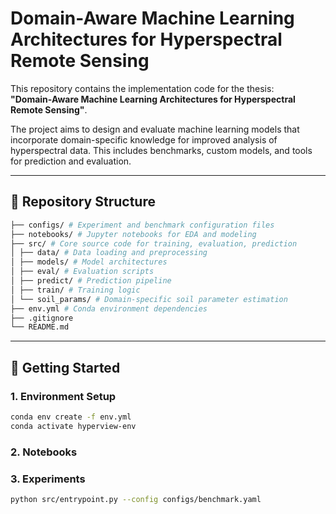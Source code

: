 # Domain-Aware Machine Learning Architectures for Hyperspectral Remote Sensing

This repository contains the implementation code for the thesis:  
**"Domain-Aware Machine Learning Architectures for Hyperspectral Remote Sensing"**.

The project aims to design and evaluate machine learning models that incorporate domain-specific knowledge for improved analysis of hyperspectral data. This includes benchmarks, custom models, and tools for prediction and evaluation.

---

## 📁 Repository Structure
```bash
├── configs/ # Experiment and benchmark configuration files
├── notebooks/ # Jupyter notebooks for EDA and modeling
├── src/ # Core source code for training, evaluation, prediction
│ ├── data/ # Data loading and preprocessing
│ ├── models/ # Model architectures
│ ├── eval/ # Evaluation scripts
│ ├── predict/ # Prediction pipeline
│ ├── train/ # Training logic
│ └── soil_params/ # Domain-specific soil parameter estimation
├── env.yml # Conda environment dependencies
├── .gitignore
└── README.md
```
---

## 🚀 Getting Started

### 1. Environment Setup

```bash
conda env create -f env.yml
conda activate hyperview-env
```

### 2. Notebooks

### 3. Experiments

```bash
python src/entrypoint.py --config configs/benchmark.yaml
```